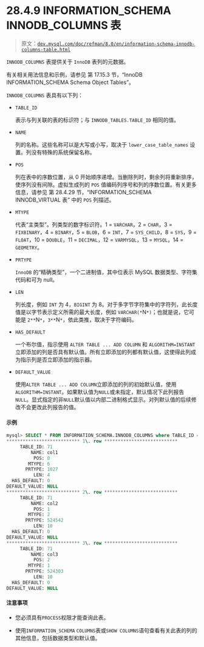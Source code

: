 # 28.4.9 INFORMATION_SCHEMA INNODB_COLUMNS 表

> 原文：[`dev.mysql.com/doc/refman/8.0/en/information-schema-innodb-columns-table.html`](https://dev.mysql.com/doc/refman/8.0/en/information-schema-innodb-columns-table.html)

`INNODB_COLUMNS` 表提供关于 `InnoDB` 表列的元数据。

有关相关用法信息和示例，请参见 第 17.15.3 节，“InnoDB INFORMATION_SCHEMA Schema Object Tables”。

`INNODB_COLUMNS` 表具有以下列：

+   `TABLE_ID`

    表示与列关联的表的标识符；与 `INNODB_TABLES.TABLE_ID` 相同的值。

+   `NAME`

    列的名称。这些名称可以是大写或小写，取决于 `lower_case_table_names` 设置。列没有特殊的系统保留名称。

+   `POS`

    列在表中的序数位置，从 0 开始顺序递增。当删除列时，剩余列将重新排序，使序列没有间隙。虚拟生成列的 `POS` 值编码列序号和列的序数位置。有关更多信息，请参见 第 28.4.29 节，“INFORMATION_SCHEMA INNODB_VIRTUAL 表” 中的 `POS` 列描述。  

+   `MTYPE`

    代表“主类型”。列类型的数字标识符。1 = `VARCHAR`，2 = `CHAR`，3 = `FIXBINARY`，4 = `BINARY`，5 = `BLOB`，6 = `INT`，7 = `SYS_CHILD`，8 = `SYS`，9 = `FLOAT`，10 = `DOUBLE`，11 = `DECIMAL`，12 = `VARMYSQL`，13 = `MYSQL`，14 = `GEOMETRY`。

+   `PRTYPE`

    `InnoDB` 的“精确类型”，一个二进制值，其中位表示 MySQL 数据类型、字符集代码和可为 null。

+   `LEN`

    列长度，例如 `INT` 为 4，`BIGINT` 为 8。对于多字节字符集中的字符列，此长度值是以字节表示定义所需的最大长度，例如 `VARCHAR(*`N`*)`；也就是说，它可能是 `2**`N`*`，`3**`N`*`，依此类推，取决于字符编码。

+   `HAS_DEFAULT`

    一个布尔值，指示使用 `ALTER TABLE ... ADD COLUMN` 和 `ALGORITHM=INSTANT` 立即添加的列是否具有默认值。所有立即添加的列都有默认值，这使得此列成为指示列是否立即添加的指示器。

+   `DEFAULT_VALUE`

    使用`ALTER TABLE ... ADD COLUMN`立即添加的列的初始默认值，使用`ALGORITHM=INSTANT`。如果默认值为`NULL`或未指定，默认情况下此列报告`NULL`。显式指定的非`NULL`默认值以内部二进制格式显示。对列默认值的后续修改不会更改此列报告的值。

#### 示例

```sql
mysql> SELECT * FROM INFORMATION_SCHEMA.INNODB_COLUMNS where TABLE_ID = 71\G
*************************** 1\. row ***************************
     TABLE_ID: 71
         NAME: col1
          POS: 0
        MTYPE: 6
       PRTYPE: 1027
          LEN: 4
  HAS_DEFAULT: 0
DEFAULT_VALUE: NULL
*************************** 2\. row ***************************
     TABLE_ID: 71
         NAME: col2
          POS: 1
        MTYPE: 2
       PRTYPE: 524542
          LEN: 10
  HAS_DEFAULT: 0
DEFAULT_VALUE: NULL
*************************** 3\. row ***************************
     TABLE_ID: 71
         NAME: col3
          POS: 2
        MTYPE: 1
       PRTYPE: 524303
          LEN: 10
  HAS_DEFAULT: 0
DEFAULT_VALUE: NULL
```

#### 注意事项

+   您必须具有`PROCESS`权限才能查询此表。

+   使用`INFORMATION_SCHEMA` `COLUMNS`表或`SHOW COLUMNS`语句查看有关此表的列的其他信息，包括数据类型和默认值。
